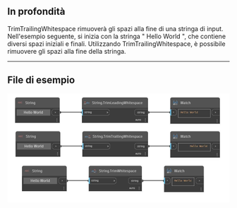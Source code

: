 ## In profondità
TrimTrailingWhitespace rimuoverà gli spazi alla fine di una stringa di input. Nell'esempio seguente, si inizia con la stringa "     Hello World     ", che contiene diversi spazi iniziali e finali. Utilizzando TrimTrailingWhitespace, è possibile rimuovere gli spazi alla fine della stringa.
___
## File di esempio

![TrimTrailingWhitespace](./DSCore.String.TrimTrailingWhitespace_img.jpg)

